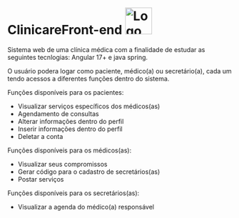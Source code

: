 # ClinicareFront-end <img src="https://upload.wikimedia.org/wikipedia/commons/thumb/c/cf/Angular_full_color_logo.svg/2048px-Angular_full_color_logo.svg.png" width="60px" height="60px" alt="Logo do Angular">

Sistema web de uma clínica médica com a finalidade de estudar as seguintes tecnlogias: Angular 17+ e java spring.

O usuário podera logar como paciente, médico(a) ou secretário(a), cada um tendo acessos a diferentes funções dentro do sistema.

Funções disponíveis para os pacientes: 
- Visualizar serviços específicos dos médicos(as)
- Agendamento de consultas
- Alterar informações dentro do perfil
- Inserir informações dentro do perfil
- Deletar a conta

Funções disponíveis para os médicos(as):
- Visualizar seus compromissos
- Gerar código para o cadastro de secretários(as)
- Postar serviços

Funções disponíveis para os secretários(as):
- Visualizar a agenda do médico(a) responsável
